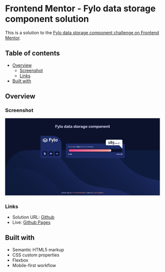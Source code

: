 # Frontend Mentor - Fylo data storage component solution

This is a solution to the [Fylo data storage component challenge on Frontend Mentor](https://www.frontendmentor.io/challenges/fylo-data-storage-component-1dZPRbV5n).

## Table of contents

- [Overview](#overview)
  - [Screenshot](#screenshot)
  - [Links](#links)
- [Built with](#built-with)

## Overview

### Screenshot

![desktop design](./screenshots/desktop.jpg)

### Links

- Solution URL: [Github](https://github.com/joel-development/frontendmentor---challenge-5)
- Live: [Github Pages](https://joel-development.github.io/frontendmentor---challenge-5)

## Built with

- Semantic HTML5 markup
- CSS custom properties
- Flexbox
- Mobile-first workflow
